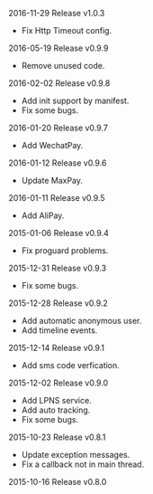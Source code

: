 2016-11-29  Release v1.0.3
- Fix Http Timeout config.

2016-05-19  Release v0.9.9
- Remove unused code.

2016-02-02  Release v0.9.8
- Add init support by manifest.
- Fix some bugs.

2016-01-20  Release v0.9.7
- Add WechatPay.

2016-01-12  Release v0.9.6
- Update MaxPay.

2016-01-11  Release v0.9.5
- Add AliPay.

2015-01-06  Release v0.9.4
- Fix proguard problems.

2015-12-31  Release v0.9.3
- Fix some bugs.

2015-12-28  Release v0.9.2
- Add automatic anonymous user.
- Add timeline events.

2015-12-14  Release v0.9.1
- Add sms code verfication.

2015-12-02  Release v0.9.0
- Add LPNS service.
- Add auto tracking.
- Fix some bugs.

2015-10-23  Release v0.8.1
- Update exception messages.
- Fix a callback not in main thread.

2015-10-16  Release v0.8.0
